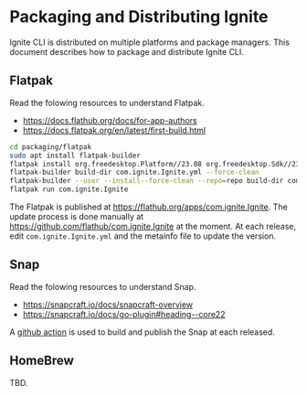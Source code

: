 # Packaging and Distributing Ignite

Ignite CLI is distributed on multiple platforms and package managers. This document describes how to package and distribute Ignite CLI.

## Flatpak

Read the folowing resources to understand Flatpak.

* <https://docs.flathub.org/docs/for-app-authors>
* <https://docs.flatpak.org/en/latest/first-build.html>

```bash
cd packaging/flatpak
sudo apt install flatpak-builder
flatpak install org.freedesktop.Platform//23.08 org.freedesktop.Sdk//23.08 org.freedesktop.Sdk.Extension.golang//23.08
flatpak-builder build-dir com.ignite.Ignite.yml --force-clean
flatpak-builder --user --install--force-clean --repo=repo build-dir com.ignite.Ignite.yml
flatpak run com.ignite.Ignite
```

The Flatpak is published at <https://flathub.org/apps/com.ignite.Ignite>.
The update process is done manually at <https://github.com/flathub/com.ignite.Ignite> at the moment. At each release, edit `com.ignite.Ignite.yml` and the metainfo file to update the version.

## Snap

Read the folowing resources to understand Snap.

* <https://snapcraft.io/docs/snapcraft-overview>
* <https://snapcraft.io/docs/go-plugin#heading--core22>

A [github action](../.github/workflows/release-binary.yml) is used to build and publish the Snap at each released.

## HomeBrew

TBD.
